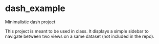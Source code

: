 # dash_example
Minimalistic dash project

This project is meant to be used in class. It displays a simple sidebar to navigate between two views on a same dataset (not included in the repo). 
